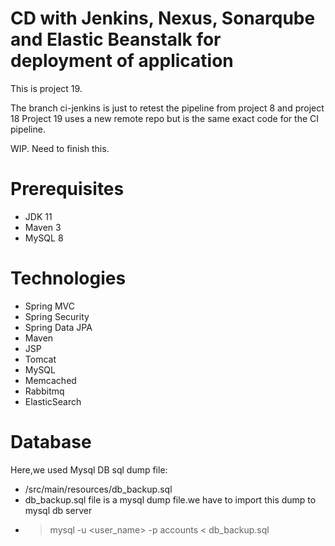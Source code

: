 # CD with Jenkins, Nexus, Sonarqube and Elastic Beanstalk for deployment of application

This is project 19.

The branch ci-jenkins is just to retest the pipeline from project 8 and project 18
Project 19 uses a new remote repo but is the same exact code for the CI pipeline.

WIP. Need to finish this.



# Prerequisites

- JDK 11 
- Maven 3 
- MySQL 8

# Technologies 
- Spring MVC
- Spring Security
- Spring Data JPA
- Maven
- JSP
- Tomcat
- MySQL
- Memcached
- Rabbitmq
- ElasticSearch
# Database
Here,we used Mysql DB 
sql dump file:
- /src/main/resources/db_backup.sql
- db_backup.sql file is a mysql dump file.we have to import this dump to mysql db server
- > mysql -u <user_name> -p accounts < db_backup.sql


